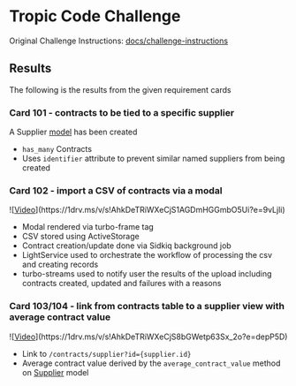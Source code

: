 # Tropic Code Challenge

Original Challenge Instructions: [docs/challenge-instructions](docs/challenge-instructions.md)

## Results

The following is the results from the given requirement cards

### Card 101 - contracts to be tied to a specific supplier

A Supplier [model](app/models/supplier.rb) has been created
- `has_many` Contracts
- Uses `identifier` attribute to prevent similar named suppliers from being created

### Card 102 - import a CSV of contracts via a modal

![[Video]("https://1drv.ms/v/s!AhkDeTRiWXeCjS1AGDmHGGmbO5Ui?e=9vLjli")](https://1drv.ms/v/s!AhkDeTRiWXeCjS1AGDmHGGmbO5Ui?e=9vLjli)

- Modal rendered via turbo-frame tag
- CSV stored using ActiveStorage
- Contract creation/update done via Sidkiq background job
- LightService used to orchestrate the workflow of processing the csv and creating records
- turbo-streams used to notify user the results of the upload including contracts created, updated and failures with a reasons

### Card 103/104 - link from contracts table to a supplier view with average contract value

![[Video]("https://1drv.ms/v/s!AhkDeTRiWXeCjS8bGWetp63Sx_2o?e=depP5D")](https://1drv.ms/v/s!AhkDeTRiWXeCjS8bGWetp63Sx_2o?e=depP5D)

- Link to `/contracts/supplier?id={supplier.id}`
- Average contract value derived by the `average_contract_value` method on [Supplier](app/models/supplier.rb) model
